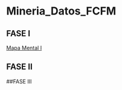 # Mineria_Datos_FCFM

## FASE I

[Mapa Mental I](https://github.com/JoelGzz/Mineria_Datos_FCFM/blob/main/MapaMental_1_1813599.pdf)

## FASE II

##FASE III
